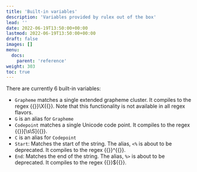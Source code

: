```yaml
---
title: 'Built-in variables'
description: 'Variables provided by rulex out of the box'
lead: ''
date: 2022-06-19T13:50:00+00:00
lastmod: 2022-06-19T13:50:00+00:00
draft: false
images: []
menu:
  docs:
    parent: 'reference'
weight: 303
toc: true
---
```


There are currently 6 built-in variables:

- `Grapheme` matches a single extended grapheme cluster. It compiles to the regex
  {{<regexp>}}\X{{</regexp>}}.
  Note that this functionality is not available in all regex flavors.
- `G` is an alias for `Grapheme`
- `Codepoint` matches a single Unicode code point. It compiles to the regex
  {{<regexp>}}[\s\S]{{</regexp>}}.
- `C` is an alias for `Codepoint`
- `Start`: Matches the start of the string. The alias, `<%` is about to be deprecated.
  It compiles to the regex {{<regexp>}}^{{</regexp>}}.
- `End`: Matches the end of the string. The alias, `%>` is about to be deprecated.
  It compiles to the regex {{<regexp>}}${{</regexp>}}.
